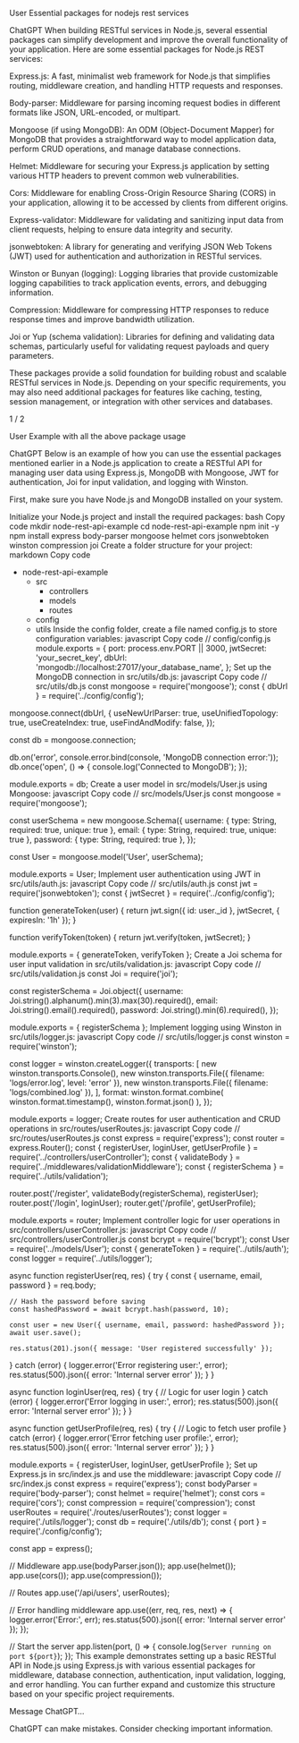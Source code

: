 User
Essential packages for nodejs rest services 

ChatGPT
When building RESTful services in Node.js, several essential packages can simplify development and improve the overall functionality of your application. Here are some essential packages for Node.js REST services:

Express.js: A fast, minimalist web framework for Node.js that simplifies routing, middleware creation, and handling HTTP requests and responses.

Body-parser: Middleware for parsing incoming request bodies in different formats like JSON, URL-encoded, or multipart.

Mongoose (if using MongoDB): An ODM (Object-Document Mapper) for MongoDB that provides a straightforward way to model application data, perform CRUD operations, and manage database connections.

Helmet: Middleware for securing your Express.js application by setting various HTTP headers to prevent common web vulnerabilities.

Cors: Middleware for enabling Cross-Origin Resource Sharing (CORS) in your application, allowing it to be accessed by clients from different origins.

Express-validator: Middleware for validating and sanitizing input data from client requests, helping to ensure data integrity and security.

jsonwebtoken: A library for generating and verifying JSON Web Tokens (JWT) used for authentication and authorization in RESTful services.

Winston or Bunyan (logging): Logging libraries that provide customizable logging capabilities to track application events, errors, and debugging information.

Compression: Middleware for compressing HTTP responses to reduce response times and improve bandwidth utilization.

Joi or Yup (schema validation): Libraries for defining and validating data schemas, particularly useful for validating request payloads and query parameters.

These packages provide a solid foundation for building robust and scalable RESTful services in Node.js. Depending on your specific requirements, you may also need additional packages for features like caching, testing, session management, or integration with other services and databases.


1 / 2




User
Example with all the above package usage 

ChatGPT
Below is an example of how you can use the essential packages mentioned earlier in a Node.js application to create a RESTful API for managing user data using Express.js, MongoDB with Mongoose, JWT for authentication, Joi for input validation, and logging with Winston.

First, make sure you have Node.js and MongoDB installed on your system.

Initialize your Node.js project and install the required packages:
bash
Copy code
mkdir node-rest-api-example
cd node-rest-api-example
npm init -y
npm install express body-parser mongoose helmet cors jsonwebtoken winston compression joi
Create a folder structure for your project:
markdown
Copy code
- node-rest-api-example
  - src
    - controllers
    - models
    - routes
  - config
  - utils
Inside the config folder, create a file named config.js to store configuration variables:
javascript
Copy code
// config/config.js
module.exports = {
  port: process.env.PORT || 3000,
  jwtSecret: 'your_secret_key',
  dbUrl: 'mongodb://localhost:27017/your_database_name',
};
Set up the MongoDB connection in src/utils/db.js:
javascript
Copy code
// src/utils/db.js
const mongoose = require('mongoose');
const { dbUrl } = require('../config/config');

mongoose.connect(dbUrl, {
  useNewUrlParser: true,
  useUnifiedTopology: true,
  useCreateIndex: true,
  useFindAndModify: false,
});

const db = mongoose.connection;

db.on('error', console.error.bind(console, 'MongoDB connection error:'));
db.once('open', () => {
  console.log('Connected to MongoDB');
});

module.exports = db;
Create a user model in src/models/User.js using Mongoose:
javascript
Copy code
// src/models/User.js
const mongoose = require('mongoose');

const userSchema = new mongoose.Schema({
  username: { type: String, required: true, unique: true },
  email: { type: String, required: true, unique: true },
  password: { type: String, required: true },
});

const User = mongoose.model('User', userSchema);

module.exports = User;
Implement user authentication using JWT in src/utils/auth.js:
javascript
Copy code
// src/utils/auth.js
const jwt = require('jsonwebtoken');
const { jwtSecret } = require('../config/config');

function generateToken(user) {
  return jwt.sign({ id: user._id }, jwtSecret, { expiresIn: '1h' });
}

function verifyToken(token) {
  return jwt.verify(token, jwtSecret);
}

module.exports = { generateToken, verifyToken };
Create a Joi schema for user input validation in src/utils/validation.js:
javascript
Copy code
// src/utils/validation.js
const Joi = require('joi');

const registerSchema = Joi.object({
  username: Joi.string().alphanum().min(3).max(30).required(),
  email: Joi.string().email().required(),
  password: Joi.string().min(6).required(),
});

module.exports = { registerSchema };
Implement logging using Winston in src/utils/logger.js:
javascript
Copy code
// src/utils/logger.js
const winston = require('winston');

const logger = winston.createLogger({
  transports: [
    new winston.transports.Console(),
    new winston.transports.File({ filename: 'logs/error.log', level: 'error' }),
    new winston.transports.File({ filename: 'logs/combined.log' }),
  ],
  format: winston.format.combine(
    winston.format.timestamp(),
    winston.format.json()
  ),
});

module.exports = logger;
Create routes for user authentication and CRUD operations in src/routes/userRoutes.js:
javascript
Copy code
// src/routes/userRoutes.js
const express = require('express');
const router = express.Router();
const { registerUser, loginUser, getUserProfile } = require('../controllers/userController');
const { validateBody } = require('../middlewares/validationMiddleware');
const { registerSchema } = require('../utils/validation');

router.post('/register', validateBody(registerSchema), registerUser);
router.post('/login', loginUser);
router.get('/profile', getUserProfile);

module.exports = router;
Implement controller logic for user operations in src/controllers/userController.js:
javascript
Copy code
// src/controllers/userController.js
const bcrypt = require('bcrypt');
const User = require('../models/User');
const { generateToken } = require('../utils/auth');
const logger = require('../utils/logger');

async function registerUser(req, res) {
  try {
    const { username, email, password } = req.body;

    // Hash the password before saving
    const hashedPassword = await bcrypt.hash(password, 10);

    const user = new User({ username, email, password: hashedPassword });
    await user.save();

    res.status(201).json({ message: 'User registered successfully' });
  } catch (error) {
    logger.error('Error registering user:', error);
    res.status(500).json({ error: 'Internal server error' });
  }
}

async function loginUser(req, res) {
  try {
    // Logic for user login
  } catch (error) {
    logger.error('Error logging in user:', error);
    res.status(500).json({ error: 'Internal server error' });
  }
}

async function getUserProfile(req, res) {
  try {
    // Logic to fetch user profile
  } catch (error) {
    logger.error('Error fetching user profile:', error);
    res.status(500).json({ error: 'Internal server error' });
  }
}

module.exports = { registerUser, loginUser, getUserProfile };
Set up Express.js in src/index.js and use the middleware:
javascript
Copy code
// src/index.js
const express = require('express');
const bodyParser = require('body-parser');
const helmet = require('helmet');
const cors = require('cors');
const compression = require('compression');
const userRoutes = require('./routes/userRoutes');
const logger = require('./utils/logger');
const db = require('./utils/db');
const { port } = require('./config/config');

const app = express();

// Middleware
app.use(bodyParser.json());
app.use(helmet());
app.use(cors());
app.use(compression());

// Routes
app.use('/api/users', userRoutes);

// Error handling middleware
app.use((err, req, res, next) => {
  logger.error('Error:', err);
  res.status(500).json({ error: 'Internal server error' });
});

// Start the server
app.listen(port, () => {
  console.log(`Server running on port ${port}`);
});
This example demonstrates setting up a basic RESTful API in Node.js using Express.js with various essential packages for middleware, database connection, authentication, input validation, logging, and error handling. You can further expand and customize this structure based on your specific project requirements.





Message ChatGPT…

ChatGPT can make mistakes. Consider checking important information.
